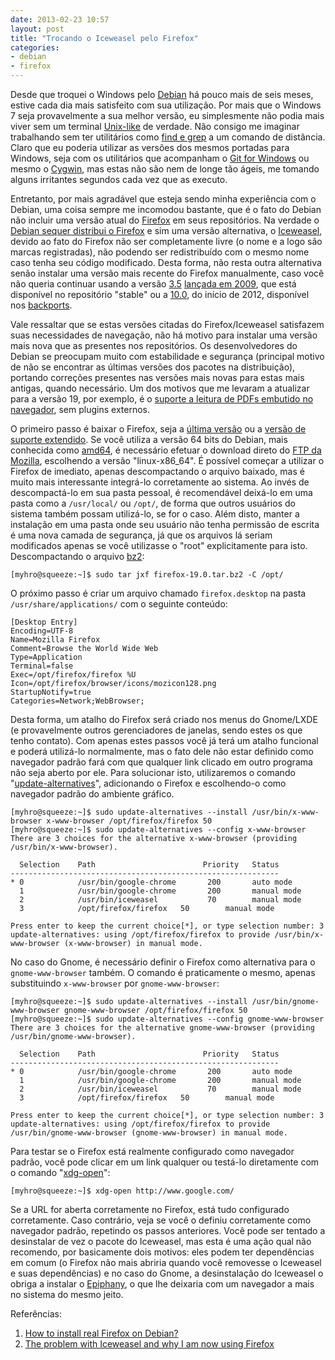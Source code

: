 ```yaml
---
date: 2013-02-23 10:57
layout: post
title: "Trocando o Iceweasel pelo Firefox"
categories: 
- debian
- firefox
---
```


Desde que troquei o Windows pelo [Debian](http://www.debian.org/) há pouco mais de seis meses, estive cada dia mais satisfeito com sua utilização. Por mais que o Windows 7 seja provavelmente a sua melhor versão, eu simplesmente não podia mais viver sem um terminal [Unix-like](https://en.wikipedia.org/wiki/Unix-like) de verdade. Não consigo me imaginar trabalhando sem ter utilitários como [find e grep](http://blog.sanctum.geek.nz/unix-as-ide-files/) a um comando de distância. Claro que eu poderia utilizar as versões dos mesmos portadas para Windows, seja com os utilitários que acompanham o [Git for Windows](http://msysgit.github.com/) ou mesmo o [Cygwin](http://www.cygwin.com/), mas estas não são nem de longe tão ágeis, me tomando alguns irritantes segundos cada vez que as executo.

Entretanto, por mais agradável que esteja sendo minha experiência com o Debian, uma coisa sempre me incomodou bastante, que é o fato do Debian não incluir uma versão atual do [Firefox](https://www.mozilla.org/en-US/firefox/new/) em seus repositórios. Na verdade o [Debian sequer distribui o Firefox](https://en.wikipedia.org/wiki/Mozilla_Corporation_software_rebranded_by_the_Debian_project) e sim uma versão alternativa, o [Iceweasel](http://www.geticeweasel.org/), devido ao fato do Firefox não ser completamente livre (o nome e a logo são marcas registradas), não podendo ser redistribuído com o mesmo nome caso tenha seu código modificado. Desta forma, não resta outra alternativa senão instalar uma versão mais recente do Firefox manualmente, caso você não queria continuar usando a versão [3.5](http://packages.debian.org/squeeze/iceweasel) [lançada em 2009](https://blog.mozilla.org/blog/2009/06/30/firefox-35-available-now/), que está disponível no repositório "stable" ou a [10.0](http://packages.debian.org/squeeze-backports/iceweasel), do início de 2012, disponível nos [backports](http://backports-master.debian.org/).

Vale ressaltar que se estas versões citadas do Firefox/Iceweasel satisfazem suas necessidades de navegação, não há motivo para instalar uma versão mais nova que as presentes nos repositórios. Os desenvolvedores do Debian se preocupam muito com estabilidade e segurança (principal motivo de não se encontrar as últimas versões dos pacotes na distribuição), portando correções presentes nas versões mais novas para estas mais antigas, quando necessário. Um dos motivos que me levaram a atualizar para a versão 19, por exemplo, é o [suporte a leitura de PDFs embutido no navegador](http://www.h-online.com/open/news/item/Firefox-19-brings-PDF-viewer-and-4-critical-security-fixes-1806437.html), sem plugins externos.

O primeiro passo é baixar o Firefox, seja a [última versão](http://www.mozilla.org/en-US/firefox/all/) ou a [versão de suporte extendido](http://www.mozilla.org/en-US/firefox/organizations/all.html). Se você utiliza a versão 64 bits do Debian, mais conhecida como [amd64](http://www.debian.org/ports/amd64/), é necessário efetuar o download direto do [FTP da Mozilla](https://ftp.mozilla.org/pub/mozilla.org/firefox/releases/), escolhendo a versão "linux-x86\_64". É possível começar a utilizar o Firefox de imediato, apenas descompactando o arquivo baixado, mas é muito mais interessante integrá-lo corretamente ao sistema. Ao invés de descompactá-lo em sua pasta pessoal, é recomendável deixá-lo em uma pasta como a `/usr/local/` ou `/opt/`, de forma que outros usuários do sistema também possam utilizá-lo, se for o caso. Além disto, manter a instalação em uma pasta onde seu usuário não tenha permissão de escrita é uma nova camada de segurança, já que os arquivos lá seriam modificados apenas se você utilizasse o "root" explicitamente para isto. Descompactando o arquivo [bz2](https://en.wikipedia.org/wiki/Bzip2):

    [myhro@squeeze:~]$ sudo tar jxf firefox-19.0.tar.bz2 -C /opt/

O próximo passo é criar um arquivo chamado `firefox.desktop` na pasta `/usr/share/applications/` com o seguinte conteúdo:

```
[Desktop Entry]
Encoding=UTF-8
Name=Mozilla Firefox
Comment=Browse the World Wide Web
Type=Application
Terminal=false
Exec=/opt/firefox/firefox %U
Icon=/opt/firefox/browser/icons/mozicon128.png
StartupNotify=true
Categories=Network;WebBrowser;
```

Desta forma, um atalho do Firefox será criado nos menus do Gnome/LXDE (e provavelmente outros gerenciadores de janelas, sendo estes os que tenho contato). Com apenas estes passos você já terá um atalho funcional e poderá utilizá-lo normalmente, mas o fato dele não estar definido como navegador padrão fará com que qualquer link clicado em outro programa não seja aberto por ele. Para solucionar isto, utilizaremos o comando "[update-alternatives](http://www.debian-administration.org/articles/91)", adicionando o Firefox e escolhendo-o como navegador padrão do ambiente gráfico.

    [myhro@squeeze:~]$ sudo update-alternatives --install /usr/bin/x-www-browser x-www-browser /opt/firefox/firefox 50
    [myhro@squeeze:~]$ sudo update-alternatives --config x-www-browser 
    There are 3 choices for the alternative x-www-browser (providing /usr/bin/x-www-browser).

      Selection    Path                        Priority   Status
    ------------------------------------------------------------
    * 0            /usr/bin/google-chrome       200       auto mode
      1            /usr/bin/google-chrome       200       manual mode
      2            /usr/bin/iceweasel           70        manual mode
      3            /opt/firefox/firefox   50        manual mode

    Press enter to keep the current choice[*], or type selection number: 3
    update-alternatives: using /opt/firefox/firefox to provide /usr/bin/x-www-browser (x-www-browser) in manual mode.

No caso do Gnome, é necessário definir o Firefox como alternativa para o `gnome-www-browser` também. O comando é praticamente o mesmo, apenas substituindo `x-www-browser` por `gnome-www-browser`:

    [myhro@squeeze:~]$ sudo update-alternatives --install /usr/bin/gnome-www-browser gnome-www-browser /opt/firefox/firefox 50
    [myhro@squeeze:~]$ sudo update-alternatives --config gnome-www-browser
    There are 3 choices for the alternative gnome-www-browser (providing /usr/bin/gnome-www-browser).

      Selection    Path                        Priority   Status
    ------------------------------------------------------------
    * 0            /usr/bin/google-chrome       200       auto mode
      1            /usr/bin/google-chrome       200       manual mode
      2            /usr/bin/iceweasel           70        manual mode
      3            /opt/firefox/firefox   50        manual mode

    Press enter to keep the current choice[*], or type selection number: 3
    update-alternatives: using /opt/firefox/firefox to provide /usr/bin/gnome-www-browser (gnome-www-browser) in manual mode.

Para testar se o Firefox está realmente configurado como navegador padrão, você pode clicar em um link qualquer ou testá-lo diretamente com o comando "[xdg-open](http://portland.freedesktop.org/xdg-utils-1.0/xdg-open.html)":

    [myhro@squeeze:~]$ xdg-open http://www.google.com/

Se a URL for aberta corretamente no Firefox, está tudo configurado corretamente. Caso contrário, veja se você o definiu corretamente como navegador padrão, repetindo os passos anteriores. Você pode ser tentado a desinstalar de vez o pacote do Iceweasel, mas esta é uma ação qual não recomendo, por basicamente dois motivos: eles podem ter dependências em comum (o Firefox não mais abriria quando você removesse o Iceweasel e suas dependências) e no caso do Gnome, a desinstalação do Iceweasel o obriga a instalar o [Epiphany](http://projects.gnome.org/epiphany/), o que lhe deixaria com um navegador a mais no sistema do mesmo jeito.

Referências:  
1. [How to install real Firefox on Debian?](http://superuser.com/questions/322376/how-to-install-real-firefox-on-debian)  
2. [The problem with Iceweasel and why I am now using Firefox](http://techpatterns.com/forums/about1435.html)
